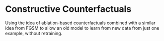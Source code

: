 # Constructive Counterfactuals

Using the idea of ablation-based counterfactuals combined with a similar idea from FGSM to allow an old model to learn from new data from just one example, without retraining.
